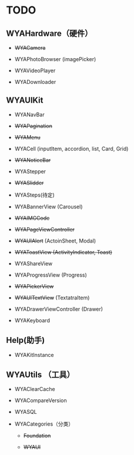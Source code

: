 # TODO

## WYAHardware（硬件）

- ~~WYACamera~~

- WYAPhotoBrowser (imagePicker)

- WYAVideoPlayer

- WYADownloader
    
## WYAUIKit 

- WYANavBar

- ~~WYAPagination~~

- ~~WYAMenu~~

- WYACell (inputItem, accordion, list, Card, Grid)

- ~~WYANoticeBar~~

- WYAStepper

- ~~WYASlidder~~

- WYASteps(待定)

- WYABannerView (Carousel)

- ~~WYAIMGCode~~

- ~~WYAPageViewController~~

- ~~WYAUIAlert~~ (ActoinSheet, Modal)

- ~~WYAToastView (ActivityIndicator, Toast)~~

- WYAShareView

- WYAProgressView (Progress)
    
- ~~WYAPickerView~~

- ~~WYAUITextView~~ (TextatraItem)
    
- WYADrawerViewController (Drawer)
    
- WYAKeyboard

## Help(助手)
- WYAKitInstance

## WYAUtils （工具）
  
- WYAClearCache

- WYACompareVersion

-  WYASQL

- WYACategories（分类）

    - ~~Foundation~~  

    - ~~WYAUI~~



    

